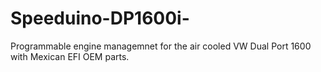 # Speeduino-DP1600i-
Programmable engine managemnet for the air cooled VW Dual Port 1600 with Mexican EFI OEM parts.
